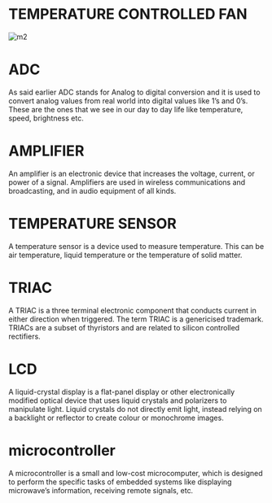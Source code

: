 # TEMPERATURE CONTROLLED FAN
![m2](https://user-images.githubusercontent.com/98865218/154946066-3c7de65f-9707-4fd4-b085-1fb9007f5eaf.png)
# ADC
  As said earlier ADC stands for Analog to digital conversion and it is used to convert analog values from real world into digital values like 1’s and 0’s. These are the ones that we see in our day to day life like temperature, speed, brightness etc.
# AMPLIFIER
  An amplifier is an electronic device that increases the voltage, current, or power of a signal. Amplifiers are used in wireless communications and broadcasting, and in audio equipment of all kinds.
# TEMPERATURE SENSOR
  A temperature sensor is a device used to measure temperature. This can be air temperature, liquid temperature or the temperature of solid matter.
# TRIAC
  A TRIAC is a three terminal electronic component that conducts current in either direction when triggered. The term TRIAC is a genericised trademark. TRIACs are a subset of thyristors and are related to silicon controlled rectifiers.
# LCD
  A liquid-crystal display is a flat-panel display or other electronically modified optical device that uses liquid crystals and polarizers to manipulate light. Liquid crystals do not directly emit light, instead relying on a backlight or reflector to create colour or monochrome images.
# microcontroller
  A microcontroller is a small and low-cost microcomputer, which is designed to perform the specific tasks of embedded systems like displaying microwave’s information, receiving remote signals, etc.

